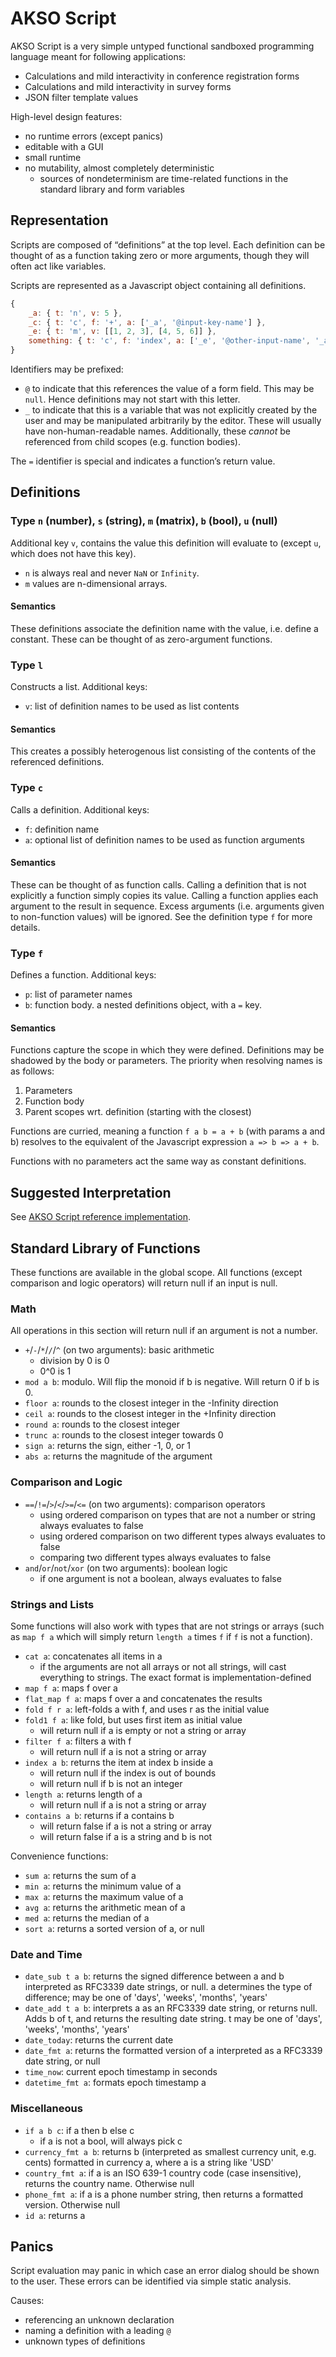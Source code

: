 # AKSO Script
AKSO Script is a very simple untyped functional sandboxed programming language meant for following applications:

- Calculations and mild interactivity in conference registration forms
- Calculations and mild interactivity in survey forms
- JSON filter template values

High-level design features:

- no runtime errors (except panics)
- editable with a GUI
- small runtime
- no mutability, almost completely deterministic
    + sources of nondeterminism are time-related functions in the standard library and form variables

## Representation
Scripts are composed of “definitions” at the top level. Each definition can be thought of as a function taking zero or more arguments, though they will often act like variables.

Scripts are represented as a Javascript object containing all definitions.

```javascript
{
    _a: { t: 'n', v: 5 },
    _c: { t: 'c', f: '+', a: ['_a', '@input-key-name'] },
    _e: { t: 'm', v: [[1, 2, 3], [4, 5, 6]] },
    something: { t: 'c', f: 'index', a: ['_e', '@other-input-name', '_a'] },
}
```

Identifiers may be prefixed:

- `@` to indicate that this references the value of a form field. This may be `null`. Hence definitions may not start with this letter.
- `_` to indicate that this is a variable that was not explicitly created by the user and may be manipulated arbitrarily by the editor. These will usually have non-human-readable names. Additionally, these *cannot* be referenced from child scopes (e.g. function bodies).

The `=` identifier is special and indicates a function’s return value.

## Definitions
### Type `n` (number), `s` (string), `m` (matrix), `b` (bool), `u` (null)
Additional key `v`, contains the value this definition will evaluate to (except `u`, which does not have this key).

- `n` is always real and never `NaN` or `Infinity`.
- `m` values are n-dimensional arrays.

#### Semantics
These definitions associate the definition name with the value, i.e. define a constant. These can be thought of as zero-argument functions.

### Type `l`
Constructs a list. Additional keys:

- `v`: list of definition names to be used as list contents

#### Semantics
This creates a possibly heterogenous list consisting of the contents of the referenced definitions.

### Type `c`
Calls a definition. Additional keys:

- `f`: definition name
- `a`: optional list of definition names to be used as function arguments

#### Semantics
These can be thought of as function calls. Calling a definition that is not explicitly a function simply copies its value. Calling a function applies each argument to the result in sequence. Excess arguments (i.e. arguments given to non-function values) will be ignored. See the definition type `f` for more details.

### Type `f`
Defines a function. Additional keys:

- `p`: list of parameter names
- `b`: function body. a nested definitions object, with a `=` key.

#### Semantics
Functions capture the scope in which they were defined. Definitions may be shadowed by the body or parameters. The priority when resolving names is as follows:

1. Parameters
2. Function body
3. Parent scopes wrt. definition (starting with the closest)

Functions are curried, meaning a function `f a b = a + b` (with params a and b) resolves to the equivalent of the Javascript expression `a => b => a + b`.

Functions with no parameters act the same way as constant definitions.

## Suggested Interpretation
See [AKSO Script reference implementation](https://github.com/AksoEo/akso-script-js).

## Standard Library of Functions
These functions are available in the global scope. All functions (except comparison and logic operators) will return null if an input is null.

### Math
All operations in this section will return null if an argument is not a number.

- `+`/`-`/`*`/`/`/`^` (on two arguments): basic arithmetic
    + division by 0 is 0
    + 0^0 is 1
- `mod a b`: modulo. Will flip the monoid if b is negative. Will return 0 if b is 0.
- `floor a`: rounds to the closest integer in the -Infinity direction
- `ceil a`: rounds to the closest integer in the +Infinity direction
- `round a`: rounds to the closest integer
- `trunc a`: rounds to the closest integer towards 0
- `sign a`: returns the sign, either -1, 0, or 1
- `abs a`: returns the magnitude of the argument

### Comparison and Logic
- `==`/`!=`/`>`/`<`/`>=`/`<=` (on two arguments): comparison operators
    + using ordered comparison on types that are not a number or string always evaluates to false
    + using ordered comparison on two different types always evaluates to false
    + comparing two different types always evaluates to false
- `and`/`or`/`not`/`xor` (on two arguments): boolean logic
    + if one argument is not a boolean, always evaluates to false

### Strings and Lists
Some functions will also work with types that are not strings or arrays (such as `map f a` which will simply return `length a` times `f` if `f` is not a function).

- `cat a`: concatenates all items in a
    + if the arguments are not all arrays or not all strings, will cast everything to strings. The exact format is implementation-defined
- `map f a`: maps f over a
- `flat_map f a`: maps f over a and concatenates the results
- `fold f r a`: left-folds a with f, and uses r as the initial value
- `fold1 f a`: like fold, but uses first item as initial value
    + will return null if a is empty or not a string or array
- `filter f a`: filters a with f
    + will return null if a is not a string or array
- `index a b`: returns the item at index b inside a
    + will return null if the index is out of bounds
    + will return null if b is not an integer
- `length a`: returns length of a
    + will return null if a is not a string or array
- `contains a b`: returns if a contains b
    + will return false if a is not a string or array
    + will return false if a is a string and b is not

Convenience functions:

- `sum a`: returns the sum of a
- `min a`: returns the minimum value of a
- `max a`: returns the maximum value of a
- `avg a`: returns the arithmetic mean of a
- `med a`: returns the median of a
- `sort a`: returns a sorted version of a, or null

### Date and Time
- `date_sub t a b`: returns the signed difference between a and b interpreted as RFC3339 date strings, or null. a determines the type of difference; may be one of 'days', 'weeks', 'months', 'years'
- `date_add t a b`: interprets a as an RFC3339 date string, or returns null. Adds b of t, and returns the resulting date string. t may be one of 'days', 'weeks', 'months', 'years'
- `date_today`: returns the current date
- `date_fmt a`: returns the formatted version of a interpreted as a RFC3339 date string, or null
- `time_now`: current epoch timestamp in seconds
- `datetime_fmt a`: formats epoch timestamp a

### Miscellaneous
- `if a b c`: if a then b else c
    + if a is not a bool, will always pick c
- `currency_fmt a b`: returns b (interpreted as smallest currency unit, e.g. cents) formatted in currency a, where a is a string like 'USD'
- `country_fmt a`: if a is an ISO 639-1 country code (case insensitive), returns the country name. Otherwise null
- `phone_fmt a`: if a is a phone number string, then returns a formatted version. Otherwise null
- `id a`: returns a

## Panics
Script evaluation may panic in which case an error dialog should be shown to the user. These errors can be identified via simple static analysis.

Causes:

- referencing an unknown declaration
- naming a definition with a leading `@`
- unknown types of definitions
